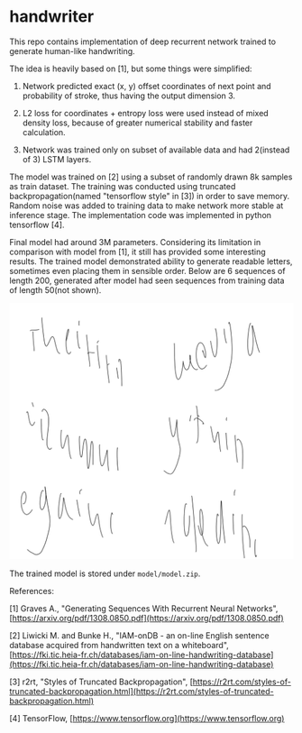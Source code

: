 # handwriter

This repo contains implementation of deep recurrent network trained to generate human-like handwriting. 

The idea is heavily based on [1], but some things were simplified:
1. Network predicted exact (x, y) offset coordinates of next point and probability of stroke, thus having the output dimension 3.

2. L2 loss for coordinates + entropy loss were used instead of mixed density loss, because of greater numerical stability and faster calculation.

3. Network was trained only on subset of available data and had 2(instead of 3) LSTM layers.

The model was trained on [2] using a subset of randomly drawn 8k samples as train dataset. The training was conducted using truncated backpropagation(named "tensorflow style" in [3]) in order to save memory. Random noise was added to training data to make network more stable at inference stage. The implementation code was implemented in python tensorflow [4].

Final model had around 3M parameters. Considering its limitation in comparison with model from [1], it still has provided some interesting results. The trained model demonstrated ability to generate readable letters, sometimes even placing them in sensible order. Below are 6 sequences of length 200, generated after model had seen sequences from training data of length 50(not shown).

![samples](./photos/samples.png)

The trained model is stored under `model/model.zip`.

References:

[1] Graves A., "Generating Sequences With Recurrent Neural Networks", [https://arxiv.org/pdf/1308.0850.pdf](https://arxiv.org/pdf/1308.0850.pdf)

[2] Liwicki M. and Bunke H., "IAM-onDB - an on-line English sentence database acquired from handwritten text on a whiteboard", [https://fki.tic.heia-fr.ch/databases/iam-on-line-handwriting-database](https://fki.tic.heia-fr.ch/databases/iam-on-line-handwriting-database)

[3] r2rt, "Styles of Truncated Backpropagation", [https://r2rt.com/styles-of-truncated-backpropagation.html](https://r2rt.com/styles-of-truncated-backpropagation.html)

[4] TensorFlow, [https://www.tensorflow.org](https://www.tensorflow.org)
